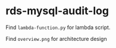 # rds-mysql-audit-log

Find `lambda-function.py` for lambda script.  

Find `overview.png` for architecture design
